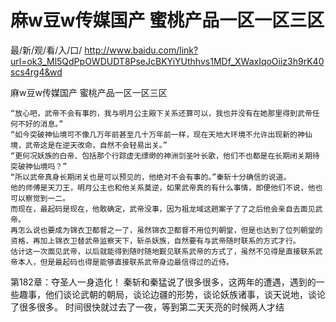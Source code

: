 # 麻w豆w传媒国产 蜜桃产品一区一区三区

最/新/观/看/入/口/ http://www.baidu.com/link?url=ok3_Ml5QdPpOWDUDT8PseJcBKYiYUthhvs1MDf_XWaxIqoOiiz3h9rK40scs4rg4&wd

麻w豆w传媒国产 蜜桃产品一区一区三区

    “放心吧，武帝不会有事的，我与明月公主殿下关系还算可以，我也并没有在她那里得到武帝任何不好的消息。”
    “如今突破神仙境可不像几万年前甚至几十万年前一样，现在天地大环境不允许出现新的神仙境，武帝这是在逆天改命，自然不会轻易出关。”
    “更何况妖族的白帝、包括那个行踪虚无缥缈的神洲剑圣叶长歌，他们不也都是在长期闭关期待突破神仙境吗？”
    “所以武帝真身长期闭关也是可以预见的，他绝对不会有事的。”秦斩十分确信的说道。
    他的师傅是天刀王，明月公主也和他关系莫逆，如果武帝真的有什么事情，即便他们不说，他也可以察觉到一二。
    而现在，最起码是现在，他敢确定，武帝没事，因为祖龙域这趟案子了了之后他会亲自去面见武帝。
    再怎么说也要成为锦衣卫都督之一了，虽然锦衣卫都督不用位列朝堂，但是也达到了位列朝堂的资格，再加上锦衣卫替武帝监察天下，斩杀妖族，自然要有与武帝随时联系的方式才行。
    估计这一次面见武帝，以后就能得到随时随地觐见联系武帝的方式了，虽然不见得是直接联系武帝本人，但是最起码也得是能够直接联系武帝身边最信得过的近侍。

第182章：夺圣人一身造化！
    秦斩和秦猛说了很多很多，这两年的遭遇，遇到的一些趣事，他们谈论武朝的朝局，谈论边疆的形势，谈论妖族诸事，谈天说地，谈论了很多很多。
    时间很快就过去了一夜，等到第二天天亮的时候两人才结
